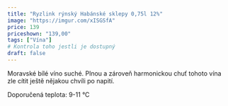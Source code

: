 ```yaml
---
title: "Ryzlink rýnský Habánské sklepy 0,75l 12%"
image: "https://imgur.com/xISGSfA"
price: 139
priceshown: "139,00"
tags: ["Vína"]
# Kontrola toho jestli je dostupný
draft: false
---
```


Moravské bílé víno suché. Plnou a zároveň harmonickou chuť tohoto vína zle cítit ještě nějakou chvíli po napití.

Doporučená teplota: 9-11 °C
